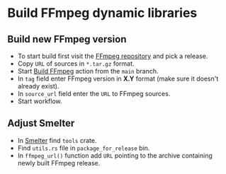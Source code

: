 # Build FFmpeg dynamic libraries

## Build new FFmpeg version
- To start build first visit the [FFmpeg repository](https://github.com/FFmpeg/FFmpeg/tags) and pick a release.
- Copy `URL` of sources in `*.tar.gz` format.
- Start [Build FFmpeg](https://github.com/smelter-labs/smelter-dep-prebuilds/actions/workflows/build_ffmpeg.yml) action from the `main` branch.
- In `tag` field enter FFmpeg version in **X.Y** format (make sure it doesn't already exist).
- In `source_url` field enter the `URL` to FFmpeg sources.
- Start workflow.

## Adjust Smelter
- In [Smelter](https://github.com/software-mansion/smelter) find `tools` crate.
- Find `utils.rs` file in `package_for_release` bin.
- In `ffmpeg_url()` function add `URL` pointing to the archive containing newly built FFmpeg release.

